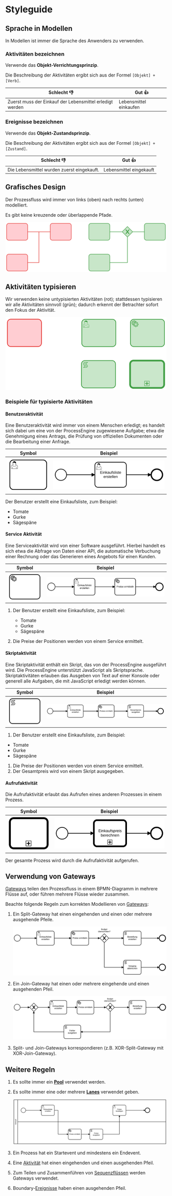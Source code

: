 # Styleguide

## Sprache in Modellen

In Modellen ist immer die Sprache des Anwenders zu verwenden.

### Aktivitäten bezeichnen

Verwende das **Objekt-Verrichtungsprinzip**.

Die Beschreibung der Aktivitäten ergibt sich aus der Formel `[Objekt] + [Verb]`.


| Schlecht 👎                        | Gut 👍                   |
|------------------------------------|-------------------------|
| Zuerst muss der Einkauf der Lebensmittel erledigt werden | Lebensmittel einkaufen |


### Ereignisse bezeichnen

Verwende das **Objekt-Zustandsprinzip**.

Die Beschreibung der Aktivitäten ergibt sich aus der Formel `[Objekt] +
[Zustand]`.

| Schlecht 👎                        | Gut 👍                   |
|------------------------------------|-------------------------|
| Die Lebensmittel wurden zuerst eingekauft. | Lebensmittel eingekauft |


## Grafisches Design

Der Prozessfluss wird immer von links (oben) nach rechts (unten) modelliert.

Es gibt keine kreuzende oder überlappende Pfade.

![Beispiel Design](./assets/example_design.svg)

## Aktivitäten typisieren

Wir verwenden keine untypisierten Aktivitäten (rot); stattdessen typisieren wir
alle Aktivitäten sinnvoll (grün); dadurch erkennt der Betrachter sofort den
Fokus der Aktivität.

![Typisierte Aktivitäten](./assets/typisierung.svg)

### Beispiele für typisierte Aktivitäten

#### Benutzeraktivität

Eine Benutzeraktivität wird immer von einem Menschen erledigt; es handelt sich
dabei um eine von der ProcessEngine zugewiesene Aufgabe; etwa die Genehmigung eines Antrags, die Prüfung von offiziellen Dokumenten oder die Bearbeitung einer Anfrage.

| Symbol | Beispiel |
| :----: | -------- |
| ![](./assets/task_benutzer.svg) | ![](./assets/example_benutzer.svg) |

Der Benutzer erstellt eine Einkaufsliste, zum Beispiel:
 - Tomate
 - Gurke
 - Sägespäne

#### Service Aktivität

Eine Serviceaktivität wird von einer Software ausgeführt. Hierbei handelt es sich etwa die Abfrage von Daten einer API, die automatische Verbuchung einer Rechnung oder das Generieren eines Angebots für einen Kunden.

| Symbol | Beispiel |
| :----: | -------- |
| ![](./assets/task_service.svg) | ![](./assets/example_service.svg) |

1. Der Benutzer erstellt eine Einkaufsliste, zum Beispiel:

   - Tomate
   - Gurke
   - Sägespäne

1. Die Preise der Positionen werden von einem Service ermittelt.

#### Skriptaktivität

Eine Skriptaktivität enthält ein Skript, das von der ProcessEngine ausgeführt
wird.
Die ProcessEngine unterstützt JavaScript als Skriptsprache.
Skriptaktivitäten erlauben das Ausgeben von Text auf einer Konsole oder generell alle Aufgaben, die mit JavaScript erledigt werden können.


| Symbol | Beispiel |
| :----: | -------- |
| ![](./assets/task_skript.svg) | ![](./assets/example_skript.svg) |

1. Der Benutzer erstellt eine Einkaufsliste, zum Beispiel:
 - Tomate
 - Gurke
 - Sägespäne
1. Die Preise der Positionen werden von einem Service ermittelt.
1. Der Gesamtpreis wird von einem Skript ausgegeben.

#### Aufrufaktivität

Die Aufrufaktivität erlaubt das Aufrufen eines anderen Prozesses in einem
Prozess.

| Symbol | Beispiel |
| :----: | -------- |
| ![](./assets/task_aufruf.svg) | ![](./assets/example_aufruf.svg) |


Der gesamte Prozess wird durch die Aufrufaktivität aufgerufen.

## Verwendung von Gateways

[Gateways](../anhang/GLOSSARY.md#gateway) teilen den Prozessfluss in einem
BPMN-Diagramm in mehrere Flüsse auf, oder führen mehrere Flüsse wieder zusammen.

Beachte folgende Regeln zum korrekten Modellieren von
[Gateways](../anhang/GLOSSARY.md#gateway):

1. Ein Split-Gateway hat einen eingehenden und einen oder mehrere ausgehende
   Pfeile.

   ![Beispiel Split Gateway](./assets/example_split_gateway.svg)

1. Ein Join-Gateway hat einen oder mehrere eingehende und einen ausgehenden
   Pfeil.

   ![Beispiel Split Join Gateway](./assets/example_split_join_gateway.svg)

1. Split- und Join-Gateways korrespondieren (z.B. XOR-Split-Gateway mit
   XOR-Join-Gateway).

## Weitere Regeln

1. Es sollte immer ein [**Pool**](../anhang/GLOSSARY.md#pool) verwendet werden.
1. Es sollte immer eine oder mehrere [**Lanes**](../anhang/GLOSSARY.md#lane)
   verwendet geben.

   ![Beispiel Pool und Lanes](./assets/example_pool_lanes.svg)

1. Ein Prozess hat ein Startevent und mindestens ein Endevent.

1. Eine [Aktivität](../anhang/GLOSSARY.md#aktivität) hat einen eingehenden und
   einen ausgehenden Pfeil.

1. Zum Teilen und Zusammenführen von
   [Sequenzflüssen](../anhang/GLOSSARY.md#sequenzfluss) werden Gateways
   verwendet.

1. Boundary-[Ereignisse](../anhang/GLOSSARY.md#ereignis) haben einen ausgehenden
   Pfeil.
